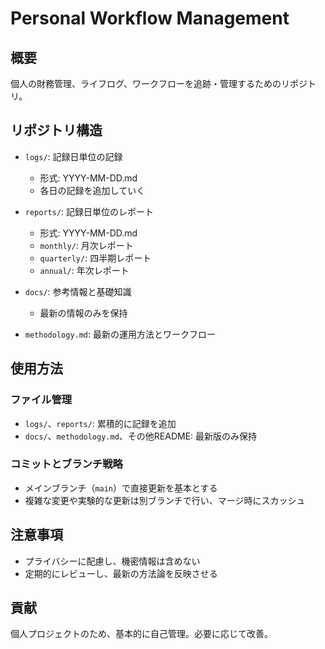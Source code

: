# Personal Workflow Management

## 概要
個人の財務管理、ライフログ、ワークフローを追跡・管理するためのリポジトリ。

## リポジトリ構造

- `logs/`: 記録日単位の記録
  - 形式: YYYY-MM-DD.md
  - 各日の記録を追加していく

- `reports/`: 記録日単位のレポート
  - 形式: YYYY-MM-DD.md
  - `monthly/`: 月次レポート
  - `quarterly/`: 四半期レポート
  - `annual/`: 年次レポート

- `docs/`: 参考情報と基礎知識
  - 最新の情報のみを保持

- `methodology.md`: 最新の運用方法とワークフロー

## 使用方法

### ファイル管理
- `logs/`、`reports/`: 累積的に記録を追加
- `docs/`、`methodology.md`、その他README: 最新版のみ保持

### コミットとブランチ戦略
- メインブランチ（`main`）で直接更新を基本とする
- 複雑な変更や実験的な更新は別ブランチで行い、マージ時にスカッシュ

## 注意事項
- プライバシーに配慮し、機密情報は含めない
- 定期的にレビューし、最新の方法論を反映させる

## 貢献
個人プロジェクトのため、基本的に自己管理。必要に応じて改善。
